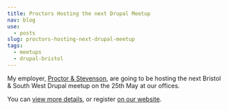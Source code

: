 ```yaml
---
title: Proctors Hosting the next Drupal Meetup
nav: blog
use:
  - posts
slug: proctors-hosting-next-drupal-meetup
tags:
  - meetups
  - drupal-bristol
---
```

My employer, [Proctor & Stevenson](http://www.proctors.co.uk), are going to be hosting the next Bristol & South West Drupal meetup on the 25th May at our offices.

You can [view more details](http://groups.drupal.org/node/147324), or register [on our website](http://www.proctors.co.uk/Drupal-SWUG-Meetup).